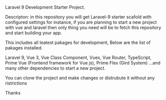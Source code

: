 Laravel 9 Development Starter Project.

Descripton: in this repository you will get Laravel-9 starter scafold with configured settings for instance, if you are planning to start a new project with vue and laravel then only thing you need will be to fetch this repository and start building your app.

This includes all leatest pakages for development, Below are the list of pakages installed.

Laravel 9, Vue 3, Vue Class Component, Vuex, Vue Router, TypeScript, Prime Vue (Frontend framework for Vue js), Prime Flex (Gird System) ...and many other dependencies to start a new project.

You can clone the project and make changes or distrubute it without any ristrictions

Thanks
